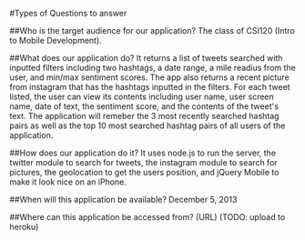 #Types of Questions to answer

##Who is the target audience for our application?
The class of CSI120 (Intro to Mobile Development).

##What does our application do?
It returns a list of tweets searched with inputted filters including two hashtags, a date range, a mile readius from the user, and min/max sentiment scores. The app also returns a recent picture from instagram that has the hashtags inputted in the filters. For each tweet listed, the user can view its contents including user name, user screen name, date of text, the sentiment score, and the contents of the tweet's text. The application will remeber the 3 most recently searched hashtag pairs as well as the top 10 most searched hashtag pairs of all users of the application.

##How does our application do it?
It uses node.js to run the server, the twitter module to search for tweets, the instagram module to search for pictures, the geolocation to get the users position, and jQuery Mobile to make it look nice on an iPhone.

##When will this application be available?
December 5, 2013

##Where can this application be accessed from? (URL)
(TODO: upload to heroku)
